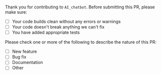 Thank you for contributing to `AI_chatbot`.
Before submitting this PR, please make sure:

- [ ] Your code builds clean without any errors or warnings
- [ ] Your code doesn't break anything we can't fix
- [ ] You have added appropriate tests

Please check one or more of the following to describe the nature of this PR:
- [ ] New feature
- [ ] Bug fix
- [ ] Documentation
- [ ] Other
